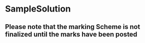 # SampleSolution
## Please note that the marking Scheme is not finalized until the marks have been posted
